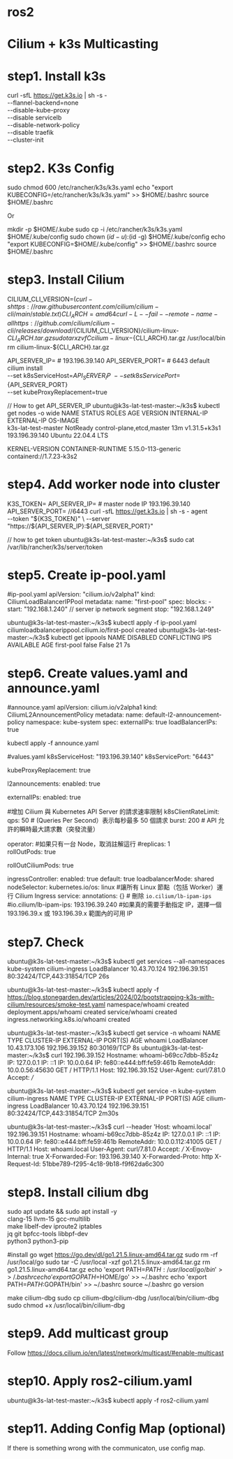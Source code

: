 # ros2
# Cilium + k3s Multicasting

# step1. Install k3s

curl -sfL https://get.k3s.io | sh -s - \
  --flannel-backend=none \
  --disable-kube-proxy \
  --disable servicelb \
  --disable-network-policy \
  --disable traefik \
  --cluster-init


# step2. K3s Config

sudo chmod 600 /etc/rancher/k3s/k3s.yaml
echo "export KUBECONFIG=/etc/rancher/k3s/k3s.yaml" >> $HOME/.bashrc
source $HOME/.bashrc

Or 

mkdir -p $HOME/.kube
sudo cp -i /etc/rancher/k3s/k3s.yaml $HOME/.kube/config
sudo chown $(id -u):$(id -g) $HOME/.kube/config
echo "export KUBECONFIG=$HOME/.kube/config" >> $HOME/.bashrc
source $HOME/.bashrc


# step3. Install Cilium

CILIUM_CLI_VERSION=$(curl -s https://raw.githubusercontent.com/cilium/cilium-cli/main/stable.txt)
CLI_ARCH=amd64
curl -L --fail --remote-name-all https://github.com/cilium/cilium-cli/releases/download/${CILIUM_CLI_VERSION}/cilium-linux-${CLI_ARCH}.tar.gz
sudo tar xzvfC cilium-linux-${CLI_ARCH}.tar.gz /usr/local/bin
rm cilium-linux-${CLI_ARCH}.tar.gz


API_SERVER_IP=<IP>  # 193.196.39.140 
API_SERVER_PORT=<PORT>  # 6443 default
cilium install \
  --set k8sServiceHost=${API_SERVER_IP} \
  --set k8sServicePort=${API_SERVER_PORT} \
  --set kubeProxyReplacement=true

// How to get API_SERVER_IP
ubuntu@k3s-lat-test-master:~/k3s$ kubectl get nodes -o wide
NAME                  STATUS     ROLES                       AGE   VERSION        INTERNAL-IP      EXTERNAL-IP   OS-IMAGE             
k3s-lat-test-master   NotReady   control-plane,etcd,master   13m   v1.31.5+k3s1   193.196.39.140   <none>        Ubuntu 22.04.4 LTS

KERNEL-VERSION       CONTAINER-RUNTIME
5.15.0-113-generic   containerd://1.7.23-k3s2


# step4. Add worker node into cluster

K3S_TOKEN=<TOKEN>
API_SERVER_IP=<IP>  # master node IP 193.196.39.140
API_SERVER_PORT=<PORT>   //6443
curl -sfL https://get.k3s.io | sh -s - agent \
  --token "${K3S_TOKEN}" \
  --server "https://${API_SERVER_IP}:${API_SERVER_PORT}"

// how to get token
ubuntu@k3s-lat-test-master:~/k3s$ sudo cat /var/lib/rancher/k3s/server/token


# step5. Create ip-pool.yaml

#ip-pool.yaml
apiVersion: "cilium.io/v2alpha1"
kind: CiliumLoadBalancerIPPool
metadata:
  name: "first-pool"
spec:
  blocks:
    - start: "192.168.1.240" // server ip network segment
      stop: "192.168.1.249"

ubuntu@k3s-lat-test-master:~/k3s$ kubectl apply -f ip-pool.yaml
ciliumloadbalancerippool.cilium.io/first-pool created
ubuntu@k3s-lat-test-master:~/k3s$ kubectl get ippools
NAME         DISABLED   CONFLICTING   IPS AVAILABLE   AGE
first-pool   false      False         21              7s


# step6. Create values.yaml and announce.yaml

#announce.yaml
apiVersion: cilium.io/v2alpha1
kind: CiliumL2AnnouncementPolicy
metadata:
  name: default-l2-announcement-policy
  namespace: kube-system
spec:
  externalIPs: true
  loadBalancerIPs: true

kubectl apply -f announce.yaml


#values.yaml
k8sServiceHost: "193.196.39.140"
k8sServicePort: "6443"

kubeProxyReplacement: true

l2announcements:
  enabled: true

externalIPs:
  enabled: true

#增加 Cilium 與 Kubernetes API Server 的請求速率限制
k8sClientRateLimit:
  qps: 50     # (Queries Per Second）表示每秒最多 50 個請求
  burst: 200   # API 允許的瞬時最大請求數（突發流量）

operator:
  #如果只有一台 Node，取消註解這行
  #replicas: 1  
  rollOutPods: true

rollOutCiliumPods: true

ingressController:
  enabled: true
  default: true
  loadbalancerMode: shared
  nodeSelector:
    kubernetes.io/os: linux  #讓所有 Linux 節點（包括 Worker）運行 Cilium Ingress
  service:
    annotations: {}  # 刪除 `io.cilium/lb-ipam-ips`
      #io.cilium/lb-ipam-ips: 193.196.39.240     #如果真的需要手動指定 IP，選擇一個 193.196.39.x 或 193.196.39.x 範圍內的可用 IP



# step7. Check 

ubuntu@k3s-lat-test-master:~/k3s$ kubectl get services --all-namespaces
kube-system   cilium-ingress   LoadBalancer   10.43.70.124    192.196.39.151   80:32424/TCP,443:31854/TCP   26s

ubuntu@k3s-lat-test-master:~/k3s$ kubectl apply -f https://blog.stonegarden.dev/articles/2024/02/bootstrapping-k3s-with-cilium/resources/smoke-test.yaml
namespace/whoami created
deployment.apps/whoami created
service/whoami created
ingress.networking.k8s.io/whoami created

ubuntu@k3s-lat-test-master:~/k3s$ kubectl get service -n whoami
NAME     TYPE           CLUSTER-IP      EXTERNAL-IP      PORT(S)        AGE
whoami   LoadBalancer   10.43.173.106   192.196.39.152   80:30169/TCP   8s
ubuntu@k3s-lat-test-master:~/k3s$ curl 192.196.39.152
Hostname: whoami-b69cc7dbb-85z4z
IP: 127.0.0.1
IP: ::1
IP: 10.0.0.64
IP: fe80::e444:bff:fe59:461b
RemoteAddr: 10.0.0.56:45630
GET / HTTP/1.1
Host: 192.196.39.152
User-Agent: curl/7.81.0
Accept: */*

ubuntu@k3s-lat-test-master:~/k3s$ kubectl get service -n kube-system cilium-ingress 
NAME             TYPE           CLUSTER-IP     EXTERNAL-IP      PORT(S)                      AGE
cilium-ingress   LoadBalancer   10.43.70.124   192.196.39.151   80:32424/TCP,443:31854/TCP   2m30s

ubuntu@k3s-lat-test-master:~/k3s$ curl --header 'Host: whoami.local' 192.196.39.151
Hostname: whoami-b69cc7dbb-85z4z
IP: 127.0.0.1
IP: ::1
IP: 10.0.0.64
IP: fe80::e444:bff:fe59:461b
RemoteAddr: 10.0.0.112:41005
GET / HTTP/1.1
Host: whoami.local
User-Agent: curl/7.81.0
Accept: */*
X-Envoy-Internal: true
X-Forwarded-For: 193.196.39.140
X-Forwarded-Proto: http
X-Request-Id: 51bbe789-f295-4c18-9b18-f9f62da6c300


# step8. Install cilium dbg

sudo apt update && sudo apt install -y \
  clang-15 llvm-15 gcc-multilib \
  make libelf-dev iproute2 iptables \
  jq git bpfcc-tools libbpf-dev \
  python3 python3-pip

#install go 
wget https://go.dev/dl/go1.21.5.linux-amd64.tar.gz
sudo rm -rf /usr/local/go
sudo tar -C /usr/local -xzf go1.21.5.linux-amd64.tar.gz
rm go1.21.5.linux-amd64.tar.gz
echo 'export PATH=$PATH:/usr/local/go/bin' >> ~/.bashrc
echo 'export GOPATH=$HOME/go' >> ~/.bashrc
echo 'export PATH=$PATH:$GOPATH/bin' >> ~/.bashrc
source ~/.bashrc
go version


make cilium-dbg
sudo cp cilium-dbg/cilium-dbg /usr/local/bin/cilium-dbg
sudo chmod +x /usr/local/bin/cilium-dbg



# step9. Add multicast group

Follow
https://docs.cilium.io/en/latest/network/multicast/#enable-multicast


# step10. Apply ros2-cilium.yaml

ubuntu@k3s-lat-test-master:~/k3s$ kubectl apply -f ros2-cilium.yaml


# step11. Adding Config Map (optional)
If there is something wrong with the communicaton, use config map.











